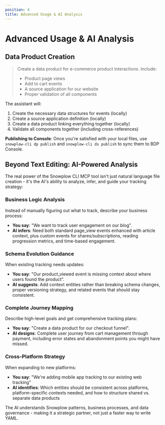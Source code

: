```yaml
---
position: 4
title: Advanced Usage & AI Analysis
---
```


# Advanced Usage & AI Analysis

## Data Product Creation

> Create a data product for e-commerce product interactions. Include:
> - Product page views
> - Add to cart events  
> - A source application for our website
> - Proper validation of all components

The assistant will:
1. Create the necessary data structures for events (locally)
2. Create a source application definition (locally)
3. Create a data product linking everything together (locally)
4. Validate all components together (including cross-references)

**Publishing to Console**: Once you're satisfied with your local files, use `snowplow-cli dp publish` and `snowplow-cli ds publish` to sync them to BDP Console.

## Beyond Text Editing: AI-Powered Analysis

The real power of the Snowplow CLI MCP tool isn't just natural language file creation - it's the AI's ability to analyze, infer, and guide your tracking strategy:

### Business Logic Analysis
Instead of manually figuring out what to track, describe your business process:
- **You say**: "We want to track user engagement on our blog".
- **AI infers**: Need both standard page_view events enhanced with article context, plus custom events for shares/subscriptions, reading progression metrics, and time-based engagement.

### Schema Evolution Guidance  
When existing tracking needs updates:
- **You say**: "Our product_viewed event is missing context about where users found the product".
- **AI suggests**: Add context entities rather than breaking schema changes, proper versioning strategy, and related events that should stay consistent.

### Complete Journey Mapping
Describe high-level goals and get comprehensive tracking plans:
- **You say**: "Create a data product for our checkout funnel".
- **AI designs**: Complete user journey from cart management through payment, including error states and abandonment points you might have missed.

### Cross-Platform Strategy
When expanding to new platforms:
- **You say**: "We're adding mobile app tracking to our existing web tracking"
- **AI identifies**: Which entities should be consistent across platforms, platform-specific contexts needed, and how to structure shared vs. separate data products

The AI understands Snowplow patterns, business processes, and data governance - making it a strategic partner, not just a faster way to write YAML.